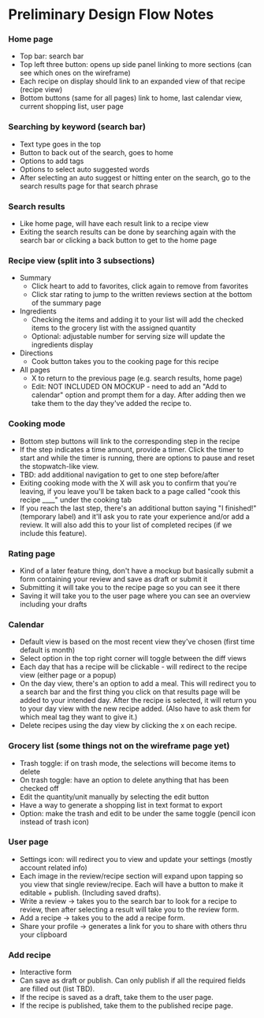 # Preliminary Design Flow Notes

### Home page
- Top bar: search bar
- Top left three button: opens up side panel linking to more sections (can see which ones on the wireframe)
- Each recipe on display should link to an expanded view of that recipe (recipe view)
- Bottom buttons (same for all pages) link to home, last calendar view, current shopping list, user page

### Searching by keyword (search bar)
- Text type goes in the top
- Button to back out of the search, goes to home
- Options to add tags
- Options to select auto suggested words
- After selecting an auto suggest or hitting enter on the search, go to the search results page for that search phrase

### Search results
- Like home page, will have each result link to a recipe view
- Exiting the search results can be done by searching again with the search bar or clicking a back button to get to the home page

### Recipe view (split into 3 subsections)
- Summary
  - Click heart to add to favorites, click again to remove from favorites
  - Click star rating to jump to the written reviews section at the bottom of the summary  page
- Ingredients
  - Checking the items and adding it to your list will add the checked items to the grocery list with the assigned quantity
  - Optional: adjustable number for serving size will update the ingredients display
- Directions
  - Cook button takes you to the cooking page for this recipe
- All pages
  - X to return to the previous page (e.g. search results, home page)
  - Edit: NOT INCLUDED ON MOCKUP - need to add an "Add to calendar" option and prompt them for a day. After adding then we take them to the day they've added the recipe to.

### Cooking mode
- Bottom step buttons will link to the corresponding step in the recipe
- If the step indicates a time amount, provide a timer. Click the timer to start and while the timer is running, there are options to pause and reset the stopwatch-like view.
- TBD: add additional navigation to get to one step before/after
- Exiting cooking mode with the X will ask you to confirm that you're leaving, if you leave you'll be taken back to a page called "cook this recipe ____" under the cooking tab
- If you reach the last step, there's an additional button saying "I finished!" (temporary label) and it'll ask you to rate your experience and/or add a review. It will also add this to your list of completed recipes (if we include this feature).

### Rating page
- Kind of a later feature thing, don't have a mockup but basically submit a form containing your review and save as draft or submit it
- Submitting it will take you to the recipe page so you can see it there
- Saving it will take you to the user page where you can see an overview including your drafts

### Calendar
- Default view is based on the most recent view they've chosen (first time default is month)
- Select option in the top right corner will toggle between the diff views
- Each day that has a recipe will be clickable - will redirect to the recipe view (either page or a popup)
- On the day view, there's an option to add a meal. This will redirect you to a search bar and the first thing you click on that results page will be added to your intended day. After the recipe is selected, it will return you to your day view with the new recipe added. (Also have to ask them for which meal tag they want to give it.)
- Delete recipes using the day view by clicking the x on each recipe.

### Grocery list (some things not on the wireframe page yet)
- Trash toggle: if on trash mode, the selections will become items to delete
- On trash toggle: have an option to delete anything that has been checked off
- Edit the quantity/unit manually by selecting the edit button
- Have a way to generate a shopping list in text format to export
- Option: make the trash and edit to be under the same toggle (pencil icon instead of trash icon)

### User page
- Settings icon: will redirect you to view and update your settings (mostly account related info)
- Each image in the review/recipe section will expand upon tapping so you view that single review/recipe. Each will have a button to make it editable + publish. (Including saved drafts).
- Write a review -> takes you to the search bar to look for a recipe to review, then after selecting a result will take you to the review form.
- Add a recipe -> takes you to the add a recipe form.
- Share your profile -> generates a link for you to share with others thru your clipboard

### Add recipe
- Interactive form
- Can save as draft or publish. Can only publish if all the required fields are filled out (list TBD).
- If the recipe is saved as a draft, take them to the user page.
- If the recipe is published, take them to the published recipe page.
